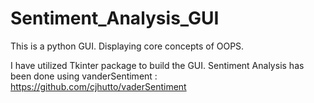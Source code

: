 # Sentiment_Analysis_GUI
This is a python GUI. 
Displaying core concepts of OOPS.

I have utilized Tkinter package to build the GUI. 
Sentiment Analysis has been done using vanderSentiment : https://github.com/cjhutto/vaderSentiment
